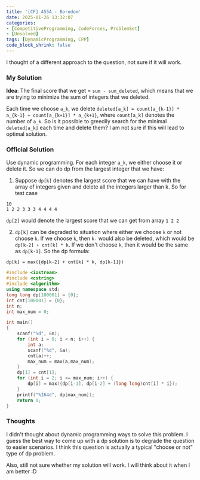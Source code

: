 ```yaml
---
title: '[CF] 455A - Boredom'
date: 2025-01-26 13:32:07
categories: 
- [CompetitiveProgramming, CodeForces, ProblemSet]
- [Unsolved]
tags: [DynamicProgramming, CPP]
code_block_shrink: false
---
```


I thought of a different approach to the question, not sure if it will work. 

<!--more-->

### My Solution

**Idea**: The final score that we get = `sum - sum_deleted`, which means that we are trying to minimize the sum of integers that we deleted.

Each time we choose `a_k`, we delete `deleted[a_k] = count[a_{k-1}] * a_{k-1} + count[a_{k+1}] * a_{k+1}`, where `count[a_k]` denotes the number of `a_k`. So is it possible to greedily search for the minimal `deleted[a_k]` each time and delete them? I am not sure if this will lead to optimal solution.

### Official Solution

Use dynamic programming. For each integer `a_k`, we either choose it or delete it. So we can do dp from the largest integer that we have: 

1. Suppose `dp[k]` denotes the largest score that we can have with the array of integers given and delete all the integers larger than k. So for test case 

```
10
1 2 2 3 3 3 4 4 4 4 
```

`dp[2]` would denote the largest score that we can get from array `1 2 2`

2. `dp[k]` can be degraded to situation where either we choose `k` or not choose `k`. If we choose `k`, then `k-` would also be deleted, which would be `dp[k-2] + cnt[k] * k`. If we don't choose `k`, then it would be the same as `dp[k-1]`. So the dp formula:

`dp[k] = max({dp[k-2] + cnt[k] * k, dp[k-1]})`

```cpp
#include <iostream>
#include <cstring>
#include <algorithm>
using namespace std;
long long dp[100001] = {0};
int cnt[100001] = {0};
int n;
int max_num = 0;

int main()
{
    scanf("%d", &n);
    for (int i = 0; i < n; i++) {
        int a;
        scanf("%d", &a);
        cnt[a]++;
        max_num = max(a,max_num);
    }
    dp[1] = cnt[1];
    for (int i = 2; i <= max_num; i++) {
        dp[i] = max({dp[i-1], dp[i-2] + (long long)cnt[i] * i});
    }
    printf("%I64d", dp[max_num]);
    return 0;
}
```

### Thoughts

I didn't thought about dynamic programming ways to solve this problem. I guess the best way to come up with a dp solution is to degrade the question to easier scenarios. I think this question is actually a typical "choose or not" type of dp problem.

Also, still not sure whether my solution will work. I will think about it when I am better :D